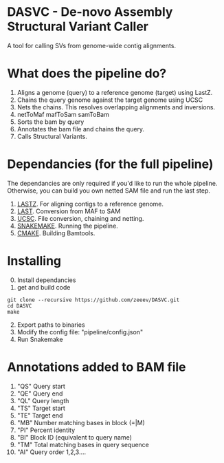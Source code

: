 # DASVC - De-novo Assembly Structural Variant Caller 
A tool for calling SVs from genome-wide contig alignments.

# What does the pipeline do?

1. Aligns a genome (query) to a reference genome (target) using LastZ.
2. Chains the query genome against the target genome using UCSC
3. Nets the chains.  This resolves overlapping alignments and inversions.
4. netToMaf mafToSam samToBam
5. Sorts the bam by query 
6. Annotates the bam file and chains the query.
7. Calls Structural Variants.

# Dependancies (for the full pipeline)

The dependancies are only required if you'd like to run the whole pipeline.  Otherwise, you can build you own netted SAM file and run the last step.

1. [LASTZ](http://www.bx.psu.edu/miller_lab/dist/README.lastz-1.02.00/README.lastz-1.02.00a.html). For aligning contigs to a reference genome.
2. [LAST](http://last.cbrc.jp). Conversion from MAF to SAM
3. [UCSC](https://github.com/ENCODE-DCC/kentUtils/tree/master/src). File conversion, chaining and netting.
4. [SNAKEMAKE](https://bitbucket.org/snakemake/snakemake/wiki/Home). Running the pipeline.
5. [CMAKE](https://cmake.org). Building Bamtools.

# Installing
0. Install dependancies
1. get and build code

```
git clone --recursive https://github.com/zeeev/DASVC.git
cd DASVC
make
```

2. Export paths to binaries 
3. Modify the config file: "pipeline/config.json"
4. Run Snakemake


# Annotations added to BAM file

1. "QS" Query start
2. "QE" Query end
3. "QL" Query length 
4. "TS" Target start
5. "TE" Target end
4. "MB" Number matching bases in block (=|M)
5. "PI" Percent identity 
6. "BI" Block ID (equivalent to query name)
9. "TM" Total matching bases in query sequence
10. "AI" Query order 1,2,3....
